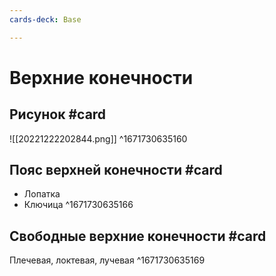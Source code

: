 ```yaml
---
cards-deck: Base

---
```


# Верхние конечности

## Рисунок #card 
![[20221222202844.png]]
^1671730635160

## Пояс верхней конечности #card 
- Лопатка
- Ключица
^1671730635166

## Свободные верхние конечности #card 
Плечевая, локтевая, лучевая
^1671730635169
